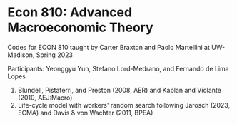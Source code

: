# Econ 810: Advanced Macroeconomic Theory

Codes for ECON 810 taught by Carter Braxton and Paolo Martellini at UW-Madison, Spring 2023

Participants: Yeonggyu Yun, Stefano Lord-Medrano, and Fernando de Lima Lopes

1. Blundell, Pistaferri, and Preston (2008, AER) and Kaplan and Violante (2010, AEJ:Macro)
2. Life-cycle model with workers' random search following Jarosch (2023, ECMA) and Davis & von Wachter (2011, BPEA)

